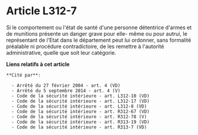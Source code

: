 # Article L312-7

Si le comportement ou l'état de santé d'une personne détentrice d'armes et de munitions présente un danger grave pour elle-
même ou pour autrui, le représentant de l'Etat dans le département peut lui ordonner, sans formalité préalable ni procédure
contradictoire, de les remettre à l'autorité administrative, quelle que soit leur catégorie.

**Liens relatifs à cet article**

	**Cité par**:

	  - Arrêté du 27 février 2004 - art. 4 (VD)
	  - Arrêté du 5 septembre 2014 - art. 4 (V)
	  - Code de la sécurité intérieure - art. L312-10 (VD)
	  - Code de la sécurité intérieure - art. L312-17 (VD)
	  - Code de la sécurité intérieure - art. L312-8 (VD)
	  - Code de la sécurité intérieure - art. R312-67 (VD)
	  - Code de la sécurité intérieure - art. R312-78 (V)
	  - Code de la sécurité intérieure - art. R313-19 (VD)
	  - Code de la sécurité intérieure - art. R313-7 (VD)

